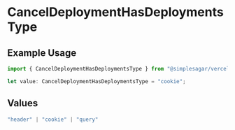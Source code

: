 # CancelDeploymentHasDeploymentsType

## Example Usage

```typescript
import { CancelDeploymentHasDeploymentsType } from "@simplesagar/vercel/models/canceldeploymentop.js";

let value: CancelDeploymentHasDeploymentsType = "cookie";
```

## Values

```typescript
"header" | "cookie" | "query"
```